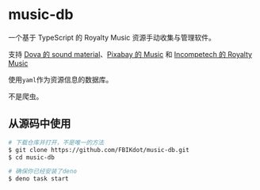 # music-db

一个基于 TypeScript 的 Royalty Music 资源手动收集与管理软件。

支持
[Dova 的 sound material](https://dova-s.jp/EN/bgm/)、[Pixabay 的 Music](https://pixabay.com/music/)
和
[Incompetech 的 Royalty Music](https://incompetech.com/music/royalty-free/music.html)

使用`yaml`作为资源信息的数据库。

不是爬虫。

## 从源码中使用

```bash
# 下载仓库并打开，不是唯一的方法
$ git clone https://github.com/FBIKdot/music-db.git
$ cd music-db

# 确保你已经安装了deno
$ deno task start
```
